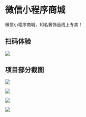 # 微信小程序商城
微信小程序商城，知名奢饰品线上专卖！

## 扫码体验

![](https://github.com/liyuhong-hainan/wechat-app-unicorn/blob/master/images/demo/qrcode.jpg)

## 项目部分截图


![](https://github.com/liyuhong-hainan/wechat-app-unicorn/blob/master/images/demo/index.jpg) 

![](https://github.com/liyuhong-hainan/wechat-app-unicorn/blob/master/images/demo/shop.jpg)

![](https://github.com/liyuhong-hainan/wechat-app-unicorn/blob/master/images/demo/goods.jpg) 

![](https://github.com/liyuhong-hainan/wechat-app-unicorn/blob/master/images/demo/buy.jpg)
